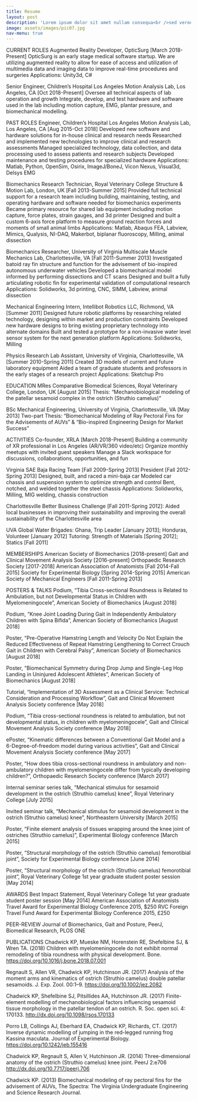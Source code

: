 ```yaml
---
title: Resume
layout: post
description: 'Lorem ipsum dolor sit amet nullam consequa<br />sed veroeros. tempus adipiscing nulla.'
image: assets/images/pic07.jpg
nav-menu: true
---
```


CURRENT ROLES
Augmented Reality Developer, OpticSurg [March 2018-Present]
OpticSurg is an early stage medical software startup. We are utilizing augmented reality to allow for ease of access and utilization of multimedia data and imaging data to improve real-time procedures and surgeries
Applications: Unity3d, C#

Senior Engineer, Children’s Hospital Los Angeles Motion Analysis Lab, Los Angeles, CA [Oct 2018-Present]
Oversee all technical aspects of lab operation and growth
Integrate, develop, and test hardware and software used in the lab including motion capture, EMG, plantar pressure, and biomechanical modelling.

PAST ROLES
Engineer, Children’s Hospital Los Angeles Motion Analysis Lab, Los Angeles, CA [Aug 2015-Oct 2018]
Developed new software and hardware solutions for in-house clinical and research needs
Researched and implemented new technologies to improve clinical and research assessments
Managed specialized technology, data collection, and data processing used to assess patients and research subjects
Developed maintenance and testing procedures for specialized hardware
Applications: Matlab, Python, OpenSim, Osirix, ImageJ/BoneJ, Vicon Nexus, Visual3d, Delsys EMG

Biomechanics Research Technician, Royal Veterinary College Structure & Motion Lab, London, UK [Fall 2013-Summer 2015] 
Provided full technical support for a research team including building, maintaining, testing, and operating hardware and software needed for biomechanics experiments
Became primary resource for shared lab equipment including motion capture, force plates, strain gauges, and 3d printer
Designed and built a custom 6-axis force platform to measure ground reaction forces and moments of small animal limbs
Applications: Matlab, Abaqus FEA, Labview, Mimics, Qualysis, NI-DAQ, Makerbot, biplanar fluoroscopy, Milling, animal dissection

Biomechanics Researcher, University of Virginia Multiscale Muscle Mechanics Lab, Charlottesville, VA [Fall 2011-Summer 2013]
Investigated batoid ray fin structure and function for the advisement of bio-inspired autonomous underwater vehicles
Developed a biomechanical model informed by performing dissections and CT scans
Designed and built a fully articulating robotic fin for experimental validation of computational research
Applications: Solidworks, 3d printing, CNC, SIMM, Labview, animal dissection
 
Mechanical Engineering Intern, Intellibot Robotics LLC, Richmond, VA [Summer 2011] 
Designed future robotic platforms by researching related technology, designing within market and production constraints
Developed new hardware designs to bring existing proprietary technology into alternate domains
Built and tested a prototype for a non-invasive water level sensor system for the next generation platform
Applications: Solidworks, Milling
 
Physics Research Lab Assistant, University of Virginia, Charlottesville, VA [Summer 2010-Spring 2011]
Created 3D models of current and future laboratory equipment
Aided a team of graduate students and professors in the early stages of a research project 
Applications: Sketchup Pro

EDUCATION 
MRes Comparative Biomedical Sciences, Royal Veterinary College, London, UK [August 2015]
Thesis: “Mechanobiological modeling of the patellar sesamoid complex in the ostrich (Struthio camelus)” 

BSc Mechanical Engineering, University of Virginia, Charlottesville, VA [May 2013] 
Two-part Thesis: “Biomechanical Modeling of Ray Pectoral Fins for the Advisements of AUVs” & “Bio-inspired Engineering Design for Market Success”

ACTIVITIES
Co-founder, XRLA [March 2018-Present]
Building a community of XR professional in Los Angeles (AR/VR/360 video/etc)
Organize monthly meetups with invited guest speakers
Manage a Slack workspace for discussions, collaborations, opportunities, and fun

Virginia SAE Baja Racing Team [Fall 2009-Spring 2013]
    President [Fall 2012- Spring 2013]
Designed, built, and raced a mini-baja car
Modeled car chassis and suspension system to optimize strength and control
Bent, notched, and welded together the steel chassis
Applications: Solidworks, Milling, MIG welding, chassis construction
 
Charlottesville Better Business Challenge [Fall 2011-Spring 2012]: Aided local businesses in improving their sustainability and improving the overall sustainability of the Charlottesville area
 
UVA Global Water Brigades: Ghana, Trip Leader [January 2013]; Honduras, Volunteer [January 2012]
Tutoring: Strength of Materials [Spring 2012]; Statics [Fall 2011] 

MEMBERSHIPS
American Society of Biomechanics [2018-present]
Gait and Clinical Movement Analysis Society [2016-present]
Orthopaedic Research Society [2017-2018]
American Association of Anatomists [Fall 2014-Fall 2015]
Society for Experimental Biology [Spring 2014-Spring 2015]
American Society of Mechanical Engineers [Fall 2011-Spring 2013]

POSTERS & TALKS	
Podium, “Tibia Cross-sectional Roundness is Related to Ambulation, but not Developmental Status in Children with Myelomeningocele”, American Society of Biomechanics [August 2018] 

Podium, “Knee Joint Loading During Gait in Independently Ambulatory Children with Spina Bifida”, American Society of Biomechanics [August 2018] 

Poster, “Pre-Operative Hamstring Length and Velocity Do Not Explain the Reduced Effectiveness of Repeat Hamstring Lengthening to Correct Crouch Gait in Children with Cerebral Palsy”, American Society of Biomechanics [August 2018] 

Poster, “Biomechanical Symmetry during Drop Jump and Single-Leg Hop Landing in Uninjured Adolescent Athletes”, American Society of Biomechanics [August 2018] 

Tutorial, “Implementation of 3D Assessment as a Clinical Service: Technical Consideration and Processing Workflow”, Gait and Clinical Movement Analysis Society conference [May 2018] 


Podium, “Tibia cross-sectional roundness is related to ambulation, but not developmental status, in children with myelomeningocele”, Gait and Clinical Movement Analysis Society conference [May 2018] 

ePoster, “Kinematic differences between a Conventional Gait Model and a 6-Degree-of-freedom model during various activities”, Gait and Clinical Movement Analysis Society conference [May 2017]

Poster, “How does tibia cross-sectional roundness in ambulatory and non-ambulatory children with myelomeningocele differ from typically developing children?”, Orthopaedic Research Society conference [March 2017]

Internal seminar series talk, “Mechanical stimulus for sesamoid development in the ostrich (Struthio camelus) knee”, Royal Veterinary College [July 2015]

Invited seminar talk, “Mechanical stimulus for sesamoid development in the ostrich (Struthio camelus) knee”, Northeastern University [March 2015]

Poster, “Finite element analysis of tissues wrapping around the knee joint of ostriches (Struthio camelus)”, Experimental Biology conference [March 2015]

Poster, “Structural morphology of the ostrich (Struthio camelus) femorotibial joint”, Society for Experimental Biology conference [June 2014]

Poster, “Structural morphology of the ostrich (Struthio camelus) femorotibial joint”, Royal Veterinary College 1st year graduate student poster session [May 2014]

AWARDS
Best Impact Statement, Royal Veterinary College 1st year graduate student poster session [May 2014]
American Association of Anatomists Travel Award for Experimental Biology Conference 2015, $250
RVC Foreign Travel Fund Award for Experimental Biology Conference 2015, £250

PEER-REVIEW
Journal of Biomechanics, Gait and Posture, PeerJ, Biomedical Research, PLOS ONE
 
PUBLICATIONS
Chadwick KP, Mueske NM, Horenstein RE, Shefelbine SJ, & Wren TA. (2018) Children with myelomeningocele do not exhibit normal remodeling of tibia roundness with physical development. Bone. https://doi.org/10.1016/j.bone.2018.07.001 

Regnault S, Allen VR, Chadwick KP, Hutchinson JR. (2017) Analysis of the moment arms and kinematics of ostrich (Struthio camelus) double patellar sesamoids. J. Exp. Zool. 00:1–9. https://doi.org/10.1002/jez.2082 

Chadwick KP, Shefelbine SJ, Pitsillides AA, Hutchinson JR. (2017) Finite-element modelling of mechanobiological factors influencing sesamoid tissue morphology in the patellar tendon of an ostrich. R. Soc. open sci. 4: 170133. http://dx.doi.org/10.1098/rsos.170133 

Porro LB, Collings AJ, Eberhard EA, Chadwick KP, Richards, CT. (2017) Inverse dynamic modelling of jumping in the red-legged running frog Kassina maculata. Journal of Experimental Biology. https://doi.org/10.1242/jeb.155416 

Chadwick KP, Regnault S, Allen V, Hutchinson JR. (2014) Three-dimensional anatomy of the ostrich (Struthio camelus) knee joint. PeerJ 2:e706 http://dx.doi.org/10.7717/peerj.706

Chadwick KP. (2013) Biomechanical modeling of ray pectoral fins for the advisement of AUVs, The Spectra: The Virginia Undergraduate Engineering and Science Research Journal.
